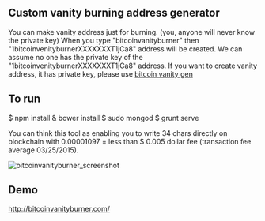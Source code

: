 ## Custom vanity burning address generator 
You can make vanity address just for burning. (you, anyone will never know the private key)
When you type "bitcoinvanityburner" then "1bitcoinvenityburnerXXXXXXXT1jCa8" address will be created.
We can assume no one has the private key of the "1bitcoinvenityburnerXXXXXXXT1jCa8" address.
If you want to create vanity address, it has private key, please use [bitcoin vanity gen](https://github.com/samr7/vanitygen) 

## To run
$ npm install  & bower install
$ sudo mongod
$ grunt serve

You can think this tool as enabling you to write 34 chars directly on blockchain with 0.00001097 = less than $ 0.005 dollar fee (transaction fee average 03/25/2015).

![bitcoinvanityburner_screenshot](https://cloud.githubusercontent.com/assets/2216012/6999979/7406c130-dc53-11e4-84c4-a73dcd6197a8.png)

## Demo
http://bitcoinvanityburner.com/

